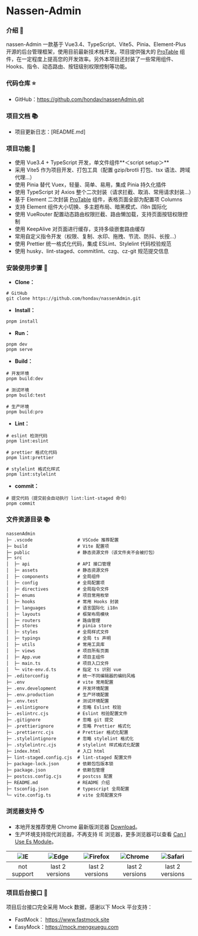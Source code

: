 # Nassen-Admin

### 介绍 📖

nassen-Admin 一款基于 Vue3.4、TypeScript、Vite5、Pinia、Element-Plus 开源的后台管理框架，使用目前最新技术栈开发。项目提供强大的 [ProTable](https://juejin.cn/post/7166068828202336263) 组件，在一定程度上提高您的开发效率。另外本项目还封装了一些常用组件、Hooks、指令、动态路由、按钮级别权限控制等功能。


### 代码仓库 ⭐

- GitHub：https://github.com/hondav/nassenAdmin.git

### 项目文档 📚

- 项目更新日志：[README.md]

### 项目功能 🔨

- 使用 Vue3.4 + TypeScript 开发，单文件组件**＜script setup＞**
- 采用 Vite5 作为项目开发、打包工具（配置 gzip/brotli 打包、tsx 语法、跨域代理…）
- 使用 Pinia 替代 Vuex，轻量、简单、易用，集成 Pinia 持久化插件
- 使用 TypeScript 对 Axios 整个二次封装（请求拦截、取消、常用请求封装…）
- 基于 Element 二次封装 [ProTable](https://juejin.cn/post/7166068828202336263) 组件，表格页面全部为配置项 Columns
- 支持 Element 组件大小切换、多主题布局、暗黑模式、i18n 国际化
- 使用 VueRouter 配置动态路由权限拦截、路由懒加载，支持页面按钮权限控制
- 使用 KeepAlive 对页面进行缓存，支持多级嵌套路由缓存
- 常用自定义指令开发（权限、复制、水印、拖拽、节流、防抖、长按…）
- 使用 Prettier 统一格式化代码，集成 ESLint、Stylelint 代码校验规范
- 使用 husky、lint-staged、commitlint、czg、cz-git 规范提交信息

### 安装使用步骤 📔

- **Clone：**

```text
# GitHub
git clone https://github.com/hondav/nassenAdmin.git
```

- **Install：**

```text
pnpm install
```

- **Run：**

```text
pnpm dev
pnpm serve
```

- **Build：**

```text
# 开发环境
pnpm build:dev

# 测试环境
pnpm build:test

# 生产环境
pnpm build:pro
```

- **Lint：**

```text
# eslint 检测代码
pnpm lint:eslint

# prettier 格式化代码
pnpm lint:prettier

# stylelint 格式化样式
pnpm lint:stylelint
```

- **commit：**

```text
# 提交代码（提交前会自动执行 lint:lint-staged 命令）
pnpm commit
```

### 文件资源目录 📚
```text
nassenAdmin
├─ .vscode                 # VSCode 推荐配置
├─ build                   # Vite 配置项
├─ public                  # 静态资源文件（该文件夹不会被打包）
├─ src
│  ├─ api                  # API 接口管理
│  ├─ assets               # 静态资源文件
│  ├─ components           # 全局组件
│  ├─ config               # 全局配置项
│  ├─ directives           # 全局指令文件
│  ├─ enums                # 项目常用枚举
│  ├─ hooks                # 常用 Hooks 封装
│  ├─ languages            # 语言国际化 i18n
│  ├─ layouts              # 框架布局模块
│  ├─ routers              # 路由管理
│  ├─ stores               # pinia store
│  ├─ styles               # 全局样式文件
│  ├─ typings              # 全局 ts 声明
│  ├─ utils                # 常用工具库
│  ├─ views                # 项目所有页面
│  ├─ App.vue              # 项目主组件
│  ├─ main.ts              # 项目入口文件
│  └─ vite-env.d.ts        # 指定 ts 识别 vue
├─ .editorconfig           # 统一不同编辑器的编码风格
├─ .env                    # vite 常用配置
├─ .env.development        # 开发环境配置
├─ .env.production         # 生产环境配置
├─ .env.test               # 测试环境配置
├─ .eslintignore           # 忽略 Eslint 校验
├─ .eslintrc.cjs           # Eslint 校验配置文件
├─ .gitignore              # 忽略 git 提交
├─ .prettierignore         # 忽略 Prettier 格式化
├─ .prettierrc.cjs         # Prettier 格式化配置
├─ .stylelintignore        # 忽略 stylelint 格式化
├─ .stylelintrc.cjs        # stylelint 样式格式化配置
├─ index.html              # 入口 html
├─ lint-staged.config.cjs  # lint-staged 配置文件
├─ package-lock.json       # 依赖包包版本锁
├─ package.json            # 依赖包管理
├─ postcss.config.cjs      # postcss 配置
├─ README.md               # README 介绍
├─ tsconfig.json           # typescript 全局配置
└─ vite.config.ts          # vite 全局配置文件
```

### 浏览器支持 🌎

- 本地开发推荐使用 Chrome 最新版浏览器 [Download](https://www.google.com/intl/zh-CN/chrome/)。
- 生产环境支持现代浏览器，不再支持 IE 浏览器，更多浏览器可以查看 [Can I Use Es Module](https://caniuse.com/?search=ESModule)。

| ![IE](https://i.imgtg.com/2023/04/11/8z7ot.png) | ![Edge](https://i.imgtg.com/2023/04/11/8zr3p.png) | ![Firefox](https://i.imgtg.com/2023/04/11/8zKiU.png) | ![Chrome](https://i.imgtg.com/2023/04/11/8zNrx.png) | ![Safari](https://i.imgtg.com/2023/04/11/8zeGj.png) |
| :---------------------------------------------: | :-----------------------------------------------: | :--------------------------------------------------: | :-------------------------------------------------: | :-------------------------------------------------: |
|                   not support                   |                  last 2 versions                  |                   last 2 versions                    |                   last 2 versions                   |                   last 2 versions                   |

### 项目后台接口 🧩

项目后台接口完全采用 Mock 数据，感谢以下 Mock 平台支持：

- FastMock： https://www.fastmock.site
- EasyMock：https://mock.mengxuegu.com
